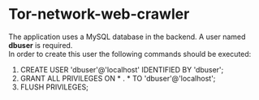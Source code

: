 # Tor-network-web-crawler

The application uses a MySQL database in the backend. A user named <b>dbuser</b> is required.<br>
In order to create this user the following commands should be executed:

1. CREATE USER 'dbuser'@'localhost' IDENTIFIED BY 'dbuser';
2. GRANT ALL PRIVILEGES ON * . * TO 'dbuser'@'localhost';
3. FLUSH PRIVILEGES;
<br><br>

